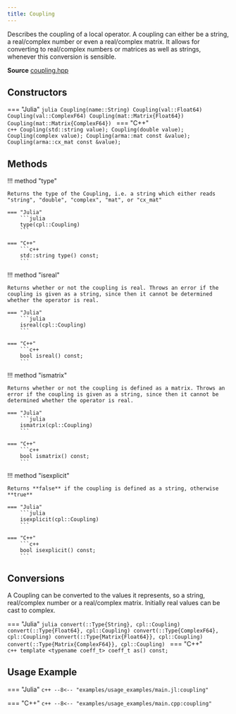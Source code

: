 ```yaml
---
title: Coupling
---
```


Describes the coupling of a local operator. A coupling can either be a string, a real/complex number or even a real/complex matrix. It allows for converting to real/complex numbers or matrices as well as strings, whenever this conversion is sensible. 

**Source** [coupling.hpp](https://github.com/awietek/xdiag/blob/main/xdiag/operators/coupling.hpp)

## Constructors

=== "Julia"
	```julia
	Coupling(name::String)
	Coupling(val::Float64)
	Coupling(val::ComplexF64)
	Coupling(mat::Matrix{Float64})
   	Coupling(mat::Matrix{ComplexF64})
	```
=== "C++"	
	```c++
	Coupling(std::string value);
	Coupling(double value);
	Coupling(complex value);
	Coupling(arma::mat const &value);
	Coupling(arma::cx_mat const &value);
	```

## Methods

!!! method "type"

	Returns the type of the Coupling, i.e. a string which either reads "string", "double", "complex", "mat", or "cx_mat"

	=== "Julia"
		```julia
		type(cpl::Coupling)
		```

	=== "C++"	
		```c++
		std::string type() const;
		```
		
!!! method "isreal"

	Returns whether or not the coupling is real. Throws an error if the coupling is given as a string, since then it cannot be determined whether the operator is real.

	=== "Julia"
		```julia
		isreal(cpl::Coupling)
		```

	=== "C++"	
		```c++
		bool isreal() const;
		```	
		
!!! method "ismatrix"

	Returns whether or not the coupling is defined as a matrix. Throws an error if the coupling is given as a string, since then it cannot be determined whether the operator is real.

	=== "Julia"
		```julia
		ismatrix(cpl::Coupling)
		```

	=== "C++"	
		```c++
		bool ismatrix() const;
		```	
		
				
!!! method "isexplicit"

	Returns **false** if the coupling is defined as a string, otherwise **true**

	=== "Julia"
		```julia
		isexplicit(cpl::Coupling)
		```

	=== "C++"	
		```c++
		bool isexplicit() const;
		```	

## Conversions

A Coupling can be converted to the values it represents, so a string, real/complex number or a real/complex matrix. Initially real values can be cast to complex.

=== "Julia"
	```julia
	convert(::Type{String}, cpl::Coupling)
	convert(::Type{Float64}, cpl::Coupling)
	convert(::Type{ComplexF64}, cpl::Coupling)
	convert(::Type{Matrix{Float64}}, cpl::Coupling)
	convert(::Type{Matrix{ComplexF64}}, cpl::Coupling)
	```
=== "C++"	
	```c++
	template <typename coeff_t> coeff_t as() const;
	```

## Usage Example

=== "Julia"
	```c++
	--8<-- "examples/usage_examples/main.jl:coupling"
	```

=== "C++"
	```c++
	--8<-- "examples/usage_examples/main.cpp:coupling"
	```



